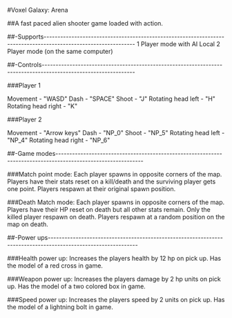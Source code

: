 #Voxel Galaxy: Arena

##A fast paced alien shooter game loaded with action.

##-Supports---------------------------------------------------------------------------------------------------------------
1 Player mode with AI
Local 2 Player mode (on the same computer)

##-Controls---------------------------------------------------------------------------------------------------------------

###Player 1

Movement - "WASD"
Dash - "SPACE"
Shoot - "J"
Rotating head left - "H"
Rotating head right - "K"

###Player 2

Movement - "Arrow keys"
Dash - "NP_0"
Shoot - "NP_5"
Rotating head left - "NP_4"
Rotating head right - "NP_6"

##-Game modes-------------------------------------------------------------------------------------------------------------

###Match point mode:
Each player spawns in opposite corners of the map.
Players have their stats reset on a kill/death and the surviving player gets one point.
Players respawn at their original spawn position.

###Death Match mode:
Each player spawns in opposite corners of the map.
Players have their HP reset on death but all other stats remain.
Only the killed player respawn on death.
Players respawn at a random position on the map on death.

##-Power ups--------------------------------------------------------------------------------------------------------------

###Health power up:
Increases the players health by 12 hp on pick up.
Has the model of a red cross in game.

###Weapon power up:
Increases the players damage by 2 hp units on pick up.
Has the model of a two colored box in game.

###Speed power up:
Increases the players speed by 2 units on pick up.
Has the model of a lightning bolt in game.